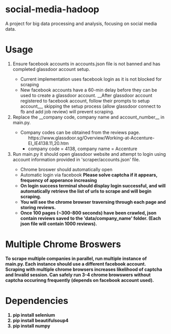 # social-media-hadoop
A project for big data processing and analysis, focusing on social media data. 

# Usage 
<ol>
<li> Ensure facebook accounts in accounts.json file is not banned and has completed glassdoor account setup. </li>
    <ul><li> Current implementation uses facebook login as it is not blocked for scraping </li> 
        <li> New facebook accounts have a 60-min delay before they can be used to create a glassdoor account. __After glassdoor account registered to facebook account, follow their prompts to setup account__, skipping the setup process (allow glassdoor connect to fb and add job review) will prevent scraping. </li>
    </ul>
<li> Replace the __company code, company name and account_number__ in main.py. </li>
    <ul>
    <li> Company codes can be obtained from the reviews page.
        <ul> https://www.glassdoor.sg/Overview/Working-at-Accenture-EI_IE4138.11,20.htm 
        <li> company code = 4138, company name = Accenture </li> </ul>
    </ul>
<li> Run main.py it should open glassdoor website and attempt to login using account information provided in 'scraper/accounts.json' file. </li>
    <ul>
        <li>Chrome broswer should automatically open</li>
        <li>Automatic login via facebook <strong>Please solve captcha if it appears, frequency of apperance increasing <strong></li>
        <li>On login success terminal should display login successful, and will automatically retrieve the list of urls to scrape and will begin scraping.
        <li>You will see the chrome browser traversing through each page and storing reviews.
        <li>Once 100 pages (~300-800 seconds) have been crawled, json contain reviews saved to the 'data/company_name' folder. (Each json file will contain 1000 reviews).
    </ul>
</ul>
</ol>

# Multiple Chrome Broswers
To scrape multiple companies in parallel, run multiple instance of main.py. Each instance should use a different facebook account. Scraping with multiple chrome browsers increases likelihood of captcha and Invalid session. Can safely run 3-4 chrome browswers without captcha occurinng frequently (depends on facebook account used).

# Dependencies
<ol>
<li> pip install selenium
<li> pip install beautifulsoup4
<li> pip install numpy
</ol>